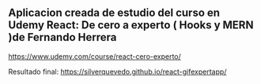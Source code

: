 ## Aplicacion creada de estudio del curso en Udemy React: De cero a experto ( Hooks y MERN )de Fernando Herrera

https://www.udemy.com/course/react-cero-experto/


Resultado final: https://silverquevedo.github.io/react-gifexpertapp/
